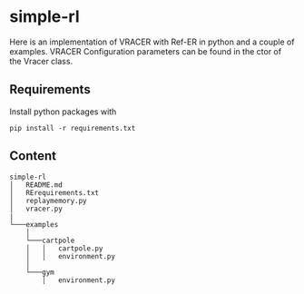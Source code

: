 # simple-rl
Here is an implementation of VRACER with Ref-ER in python and a couple of examples.
VRACER Configuration parameters can be found in the ctor of the Vracer class.


## Requirements
Install python packages with
```
pip install -r requirements.txt
```

## Content 
```
simple-rl
│   README.md
│   RErequirements.txt
│   replaymemory.py
│   vracer.py
|
└───examples
    │
    └───cartpole
    │   │   cartpole.py
    │   │   environment.py
    │
    └───gym
        │   environment.py

```
